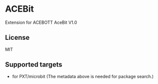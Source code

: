 # ACEBit

Extension for ACEBOTT AceBit V1.0

## License

MIT

## Supported targets

* for PXT/microbit
(The metadata above is needed for package search.)
